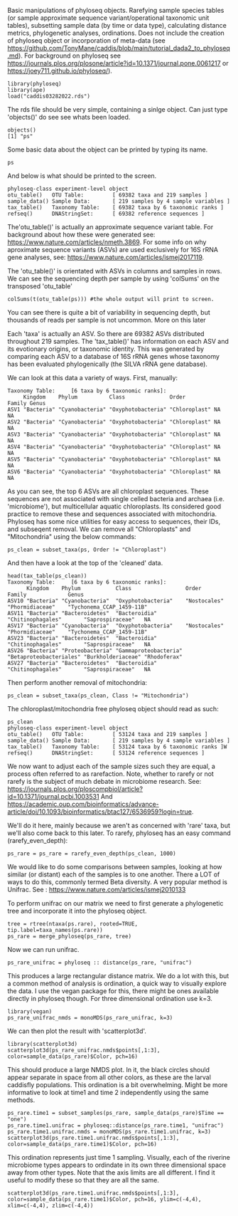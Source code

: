 Basic manipulations of phyloseq objects. Rarefying sample species tables (or sample approximate sequence variant/operational taxonomic unit tables),
subsetting sample data (by time or data type), calculating distance metrics, phylogenetic analyses, ordinations. Does not include the creation of phyloseq
object or incorporation of meta-data (see https://github.com/TonyMane/caddis/blob/main/tutorial_dada2_to_phyloseq.md). For background on phyloseq  see
https://journals.plos.org/plosone/article?id=10.1371/journal.pone.0061217 or https://joey711.github.io/phyloseq/). 

```
library(phyloseq)
library(ape)
load("caddis03282022.rds")
```
The rds file should be very simple, containing a sinlge object. 
Can just type 'objects()' do see see whats been loaded.

```
objects()
[1] "ps"
```
Some basic data about the object can be printed by typing its name.

```
ps
```
And below is what should be printed to the screen.
```
phyloseq-class experiment-level object
otu_table()   OTU Table:         [ 69382 taxa and 219 samples ]
sample_data() Sample Data:       [ 219 samples by 4 sample variables ]
tax_table()   Taxonomy Table:    [ 69382 taxa by 6 taxonomic ranks ]
refseq()      DNAStringSet:      [ 69382 reference sequences ]
```
The'otu_table()' is actually an approximate sequence variant table. For background about how these were generated see: 
https://www.nature.com/articles/nmeth.3869.
For some info on why aproximate sequence variants (ASVs) are used exclusively for 16S rRNA gene analyses, see:
https://www.nature.com/articles/ismej2017119. 

The 'otu_table()' is orientated with ASVs in columns and samples in rows. 
We can see the sequencing depth per sample by using 'colSums' on the transposed 'otu_table'
```
colSums(t(otu_table(ps))) #the whole output will print to screen.
```
You can see there is quite a bit of variability in sequencing depth, but thousands of reads per sample is not uncommon. 
More on this later

Each 'taxa' is actually an ASV. So there are 69382 ASVs distributed throughout 219 samples. The 'tax_table()' has information
on each ASV and its evotionary origins, or taxonomic identity. This was generated by comparing each ASV to a database of 16S rRNA genes whose 
taxonomy has been evaluated phylogenically (the SILVA rRNA gene database). 

We can look at this data a variety of ways. First, manually:
```
Taxonomy Table:     [6 taxa by 6 taxonomic ranks]:
     Kingdom    Phylum          Class              Order         Family Genus
ASV1 "Bacteria" "Cyanobacteria" "Oxyphotobacteria" "Chloroplast" NA     NA   
ASV2 "Bacteria" "Cyanobacteria" "Oxyphotobacteria" "Chloroplast" NA     NA   
ASV3 "Bacteria" "Cyanobacteria" "Oxyphotobacteria" "Chloroplast" NA     NA   
ASV4 "Bacteria" "Cyanobacteria" "Oxyphotobacteria" "Chloroplast" NA     NA   
ASV5 "Bacteria" "Cyanobacteria" "Oxyphotobacteria" "Chloroplast" NA     NA   
ASV6 "Bacteria" "Cyanobacteria" "Oxyphotobacteria" "Chloroplast" NA     NA
```
As you can see, the top 6 ASVs are all chloroplast sequences. These sequences are not associated with single celled bacteria and archaea (i.e. 'microbiome'), but multicellular aquatic chloroplasts. Its considered good practice to remove these and sequences associated with mitochondria. 
Phyloseq has some nice utilities for easy access to sequences, their IDs, and subseqent removal. We can remove all "Chloroplasts" and "Mitochondria" using the below commands:
```
ps_clean = subset_taxa(ps, Order != "Chloroplast")
```
And then have a look at the top of the 'cleaned' data.

```
head(tax_table(ps_clean))
Taxonomy Table:     [6 taxa by 6 taxonomic ranks]:
      Kingdom    Phylum           Class                 Order                   Family             Genus                    
ASV10 "Bacteria" "Cyanobacteria"  "Oxyphotobacteria"    "Nostocales"            "Phormidiaceae"    "Tychonema_CCAP_1459-11B"
ASV11 "Bacteria" "Bacteroidetes"  "Bacteroidia"         "Chitinophagales"       "Saprospiraceae"   NA                       
ASV17 "Bacteria" "Cyanobacteria"  "Oxyphotobacteria"    "Nostocales"            "Phormidiaceae"    "Tychonema_CCAP_1459-11B"
ASV23 "Bacteria" "Bacteroidetes"  "Bacteroidia"         "Chitinophagales"       "Saprospiraceae"   NA                       
ASV26 "Bacteria" "Proteobacteria" "Gammaproteobacteria" "Betaproteobacteriales" "Burkholderiaceae" "Rhodoferax"             
ASV27 "Bacteria" "Bacteroidetes"  "Bacteroidia"         "Chitinophagales"       "Saprospiraceae"   NA
```
Then perform another removal of mitochondria:

```
ps_clean = subset_taxa(ps_clean, Class != "Mitochondria")
```
The chloroplast/mitochondria free phyloseq object should read as such:

```
ps_clean
phyloseq-class experiment-level object
otu_table()   OTU Table:         [ 53124 taxa and 219 samples ]
sample_data() Sample Data:       [ 219 samples by 4 sample variables ]
tax_table()   Taxonomy Table:    [ 53124 taxa by 6 taxonomic ranks ]W
refseq()      DNAStringSet:      [ 53124 reference sequences ]
```
We now want to adjust each of the sample sizes such they are equal, a process often referred to as rarefaction. 
Note, whether to rarefy or not rarefy is the subject of much debate in microbiome research. See:
https://journals.plos.org/ploscompbiol/article?id=10.1371/journal.pcbi.1003531 
And https://academic.oup.com/bioinformatics/advance-article/doi/10.1093/bioinformatics/btac127/6536959?login=true.

We'll do it here, mainly because we aren't as concerned with 'rare' taxa, but we'll also come back to this later. 
To rarefy, phyloseq has an easy command (rarefy_even_depth):

```
ps_rare = ps_rare = rarefy_even_depth(ps_clean, 1000)
```
We would like to do some comparisons between samples, looking at how similar (or distant) each of the samples is to one another.
There a LOT of ways to do this, commonly termed Beta diversity. 
A very popular method is Unifrac. See :
https://www.nature.com/articles/ismej2010133

To perform unifrac on our matrix we need to first generate a phylogenetic tree and incorporate it into the phyloseq object.

```
tree = rtree(ntaxa(ps.rare), rooted=TRUE, tip.label=taxa_names(ps.rare))
ps_rare = merge_phyloseq(ps_rare, tree)
```
Now we can run unifrac.

```
ps_rare_unifrac = phyloseq :: distance(ps_rare, "unifrac")
```
This produces a large rectangular distance matrix. We do a lot with this, but a common method of analysis is ordination, a quick way to visually
explore the data. I use the vegan package for this, there might be ones available directly in phyloseq though. For three dimensional ordination use k=3.

```
library(vegan)
ps_rare_unifrac_nmds = monoMDS(ps_rare_unifrac, k=3)
```

We can then plot the result with 'scatterplot3d'.
```
library(scatterplot3d)
scatterplot3d(ps_rare_unifrac.nmds$points[,1:3], color=sample_data(ps_rare)$Color, pch=16)
```
This should produce a large NMDS plot. In it, the black circles should appear separate in space from all other colors, as these are the larval caddisfly populations. This ordination is a bit overwhelming. Might be more informative to look at time1 and time 2 independently using the same methods.

```
ps_rare.time1 = subset_samples(ps_rare, sample_data(ps_rare)$Time == "one")
ps_rare.time1.unifrac = phyloseq::distance(ps_rare.time1, "unifrac")
ps_rare.time1.unifrac.nmds = monoMDS(ps_rare.time1.unifrac, k=3)
scatterplot3d(ps_rare.time1.unifrac.nmds$points[,1:3], color=sample_data(ps_rare.time1)$Color, pch=16)
```
This ordination represents just time 1 sampling. Visually, each of the riverine microbiome types appears to ordindate in its own three dimensional space away from other types. Note that the axis limits are all different. I find it useful to modify these so that they are all the same. 

```
scatterplot3d(ps_rare.time1.unifrac.nmds$points[,1:3], color=sample_data(ps_rare.time1)$Color, pch=16, ylim=c(-4,4), xlim=c(-4,4), zlim=c(-4,4))
```
